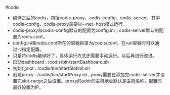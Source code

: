 #codis
* 编译之后的codis，包括codis-proxy、codis-config、codis-server，其中codis-config、codis-proxy需要以--net=host模式运行。
* codis-proxy和codis-config默认的配置为config.ini；codis-server默认的配置为redis.conf。
* config.ini和redis.conf所在的容器目录为/codis/conf。在run容器时可以通过-v指定配置。
* 只是将codis编译好了，具体运行方式还需要手动运行。以后再进行改进。
* 启动dashboard : /codis/bin/startDashboard.sh
* 初始化slot : /codis/bin/startSlotinit.sh
* 创建proxy : /codis/bin/startProxy.sh , proxy需要在添加完codis-server并设置完slot-range之后设置。proxy的addr的主机地址默认是主机名称，配置时最好设置为IP。
